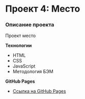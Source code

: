 # Проект 4: Место

### Описание проекта

Проект место

**Технологии**

* HTML
* CSS
* JavaScript
* Методология БЭМ

**GitHub Pages**
* [Ссылка на GitHub Pages](https://rnikolaenkov2.github.io/mesto/)

